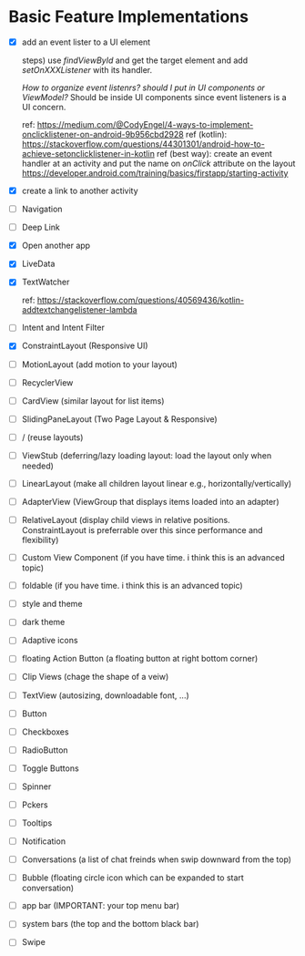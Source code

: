 # Basic Feature Implementations

- [X] add an event lister to a UI element

   steps) use _findViewById_ and get the target element and add _setOnXXXListener_ with its handler. 

   _How to organize event listenrs? should I put in UI components or ViewModel?_ Should be inside UI components since event listeners is a UI concern. 
   
   ref: https://medium.com/@CodyEngel/4-ways-to-implement-onclicklistener-on-android-9b956cbd2928
   ref (kotlin): https://stackoverflow.com/questions/44301301/android-how-to-achieve-setonclicklistener-in-kotlin
   ref (best way): create an event handler at an activity and put the name on _onClick_ attribute on the layout https://developer.android.com/training/basics/firstapp/starting-activity
   

- [X] create a link to another activity
- [ ] Navigation
- [ ] Deep Link
- [X] Open another app
- [X] LiveData
- [X] TextWatcher

   ref: https://stackoverflow.com/questions/40569436/kotlin-addtextchangelistener-lambda

- [ ] Intent and Intent Filter
- [X] ConstraintLayout (Responsive UI)
- [ ] MotionLayout (add motion to your layout)
- [ ] RecyclerView
- [ ] CardView (similar layout for list items)
- [ ] SlidingPaneLayout (Two Page Layout & Responsive)
- [ ] <include>/<merge> (reuse layouts)
- [ ] ViewStub (deferring/lazy loading layout: load the layout only when needed)
- [ ] LinearLayout (make all children layout linear e.g., horizontally/vertically)
- [ ] AdapterView (ViewGroup that displays items loaded into an adapter)
- [ ] RelativeLayout (display child views in relative positions. ConstraintLayout is preferrable over this since performance and flexibility)
- [ ] Custom View Component (if you have time. i think this is an advanced topic)
- [ ] foldable (if you have time. i think this is an advanced topic)
- [ ] style and theme
- [ ] dark theme
- [ ] Adaptive icons
- [ ] floating Action Button (a floating button at right bottom corner)
- [ ] Clip Views (chage the shape of a veiw)
- [ ] TextView (autosizing, downloadable font, ...)
- [ ] Button
- [ ] Checkboxes 
- [ ] RadioButton
- [ ] Toggle Buttons 
- [ ] Spinner
- [ ] Pckers
- [ ] Tooltips
- [ ] Notification 
- [ ] Conversations (a list of chat freinds when swip downward from the top)
- [ ] Bubble (floating circle icon which can be expanded to start conversation)
- [ ] app bar (IMPORTANT: your top menu bar) 
- [ ] system bars (the top and the bottom black bar)
- [ ] Swipe

